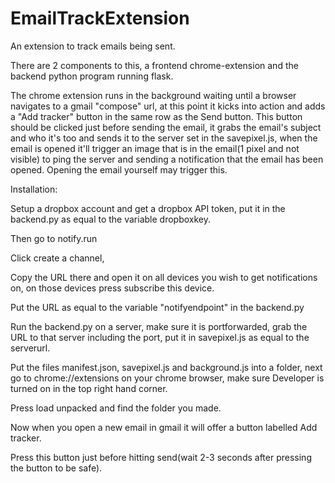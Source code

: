 # EmailTrackExtension
An extension to track emails being sent.

There are 2 components to this, a frontend chrome-extension and the backend python program running flask.

The chrome extension runs in the background waiting until a browser navigates to a gmail "compose" url, at this point it kicks into action and adds a "Add tracker" button in the same row as the Send button. This button should be clicked just before sending the email, it grabs the email's subject and who it's too and sends it to the server set in the savepixel.js, when the email is opened it'll trigger an image that is in the email(1 pixel and not visible) to ping the server and sending a notification that the email has been opened. Opening the email yourself may trigger this.

Installation:

Setup a dropbox account and get a dropbox API token, put it in the backend.py as equal to the variable dropboxkey.

Then go to notify.run

Click create a channel,

Copy the URL there and open it on all devices you wish to get notifications on, on those devices press subscribe this device.

Put the URL as equal to the variable "notifyendpoint" in the backend.py

Run the backend.py on a server, make sure it is portforwarded, grab the URL to that server including the port, put it in savepixel.js as equal to the serverurl.

Put the files manifest.json, savepixel.js and background.js into a folder, next go to chrome://extensions on your chrome browser, make sure Developer is turned on in the top right hand corner.

Press load unpacked and find the folder you made.

Now when you open a new email in gmail it will offer a button labelled Add tracker.

Press this button just before hitting send(wait 2-3 seconds after pressing the button to be safe).
